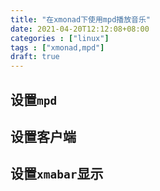 ```yaml
---
title: "在xmonad下使用mpd播放音乐"
date: 2021-04-20T12:12:08+08:00
categories : ["linux"]
tags : ["xmonad,mpd"]
draft: true
---
```

> 
## 设置`mpd`
## 设置客户端 
## 设置`xmabar`显示
